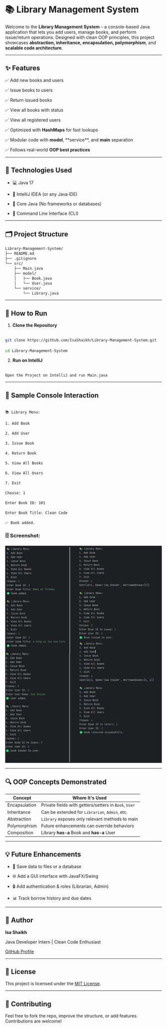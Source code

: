 # 📚 Library Management System



Welcome to the **Library Management System** – a console-based Java application that lets you add users, manage books, and perform issue/return operations. Designed with clean OOP principles, this project showcases **abstraction, inheritance, encapsulation, polymorphism**, and **scalable code architecture**.



---



## ✨ Features



✅ Add new books and users  

✅ Issue books to users  

✅ Return issued books  

✅ View all books with status  

✅ View all registered users  

✅ Optimized with **HashMaps** for fast lookups  

✅ Modular code with **model**, **service\**, and **main** separation  

✅ Follows real-world **OOP best practices**



---



## 🎯 Technologies Used



- 💻 Java 17

- 🚀 IntelliJ IDEA (or any Java IDE)

- 🧠 Core Java (No frameworks or databases)

- 🧪 Command Line Interface (CLI)



---



## 🗂️ Project Structure



```
Library-Management-System/
├── README.md
├── .gitignore
└── src/
    ├── Main.java
    ├── model/
    │   ├── Book.java
    │   └── User.java
    └── service/
        └── Library.java
```






---



## 🚀 How to Run



1. **Clone the Repository**

  ```bash

  git clone https://github.com/IsaShaikh/Library-Management-System.git

 cd Library-Management-System

```

2. **Run on IntelliJ**

```bash

Open the Project on IntelliJ and run Main.java

```



---



## 📸 Sample Console Interaction



```

📚 Library Menu:

1. Add Book

2. Add User

3. Issue Book

4. Return Book

5. View All Books

6. View All Users

7. Exit

Choose: 1

Enter Book ID: 101

Enter Book Title: Clean Code

✅ Book added.

```



### 🗄️ Screenshot:

![Library Output](images/output.png)



---

## 🔍 OOP Concepts Demonstrated

| Concept         | Where It's Used                                       |
|-----------------|--------------------------------------------------------|
| Encapsulation   | Private fields with getters/setters in `Book`, `User` |
| Inheritance     | Can be extended for `Librarian`, `Admin`, etc.        |
| Abstraction     | `Library` exposes only relevant methods to main       |
| Polymorphism    | Future enhancements can override behaviors            |
| Composition     | Library **has-a** Book and **has-a** User             |

---




## 💡 Future Enhancements



- 📂 Save data to files or a database

- 🌐 Add a GUI interface with JavaFX/Swing

- 🔒 Add authentication \& roles (Librarian, Admin)

- 📊 Track borrow history and due dates



---



## 👤 Author



**Isa Shaikh**  

Java Developer Intern | Clean Code Enthusiast  

[GitHub Profile](https://github.com/IsaShaikh)



---



## 🪪 License



This project is licensed under the [MIT License](LICENSE).



---



## 🤝 Contributing



Feel free to fork the repo, improve the structure, or add features. Contributions are welcome!


